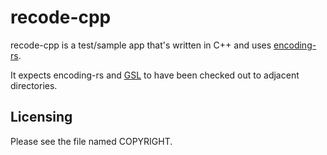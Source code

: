 # recode-cpp

recode-cpp is a test/sample app that's written in C++ and uses
[encoding-rs](https://github.com/hsivonen/encoding-rs).

It expects encoding-rs and [GSL](https://github.com/Microsoft/GSL) to have been checked out to adjacent directories.

## Licensing

Please see the file named COPYRIGHT.

